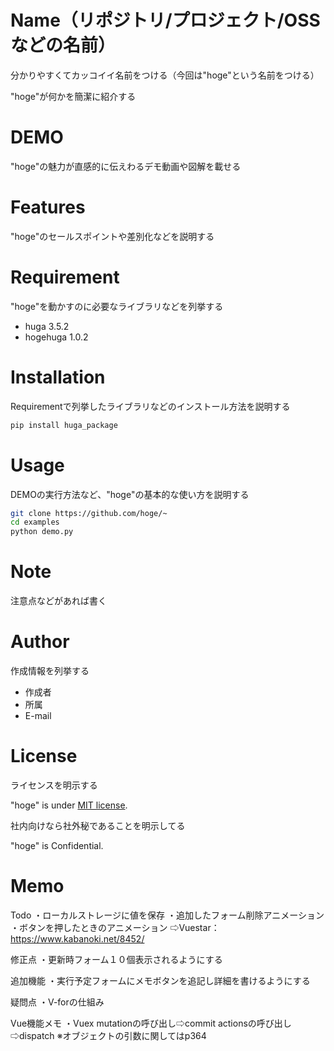 
# Name（リポジトリ/プロジェクト/OSSなどの名前）
 
分かりやすくてカッコイイ名前をつける（今回は"hoge"という名前をつける）
 
"hoge"が何かを簡潔に紹介する
 
# DEMO
 
"hoge"の魅力が直感的に伝えわるデモ動画や図解を載せる
 
# Features
 
"hoge"のセールスポイントや差別化などを説明する
 
# Requirement
 
"hoge"を動かすのに必要なライブラリなどを列挙する
 
* huga 3.5.2
* hogehuga 1.0.2
 
# Installation
 
Requirementで列挙したライブラリなどのインストール方法を説明する
 
```bash
pip install huga_package
```
 
# Usage
 
DEMOの実行方法など、"hoge"の基本的な使い方を説明する
 
```bash
git clone https://github.com/hoge/~
cd examples
python demo.py
```
 
# Note
 
注意点などがあれば書く
 
# Author
 
作成情報を列挙する
 
* 作成者
* 所属
* E-mail
 
# License
ライセンスを明示する
 
"hoge" is under [MIT license](https://en.wikipedia.org/wiki/MIT_License).
 
社内向けなら社外秘であることを明示してる
 
"hoge" is Confidential.


# Memo
Todo
・ローカルストレージに値を保存
・追加したフォーム削除アニメーション
・ボタンを押したときのアニメーション
⇨Vuestar：https://www.kabanoki.net/8452/


修正点
・更新時フォーム１０個表示されるようにする

追加機能
・実行予定フォームにメモボタンを追記し詳細を書けるようにする


疑問点
・V-forの仕組み


Vue機能メモ
・Vuex
  mutationの呼び出し⇨commit
  actionsの呼び出し⇨dispatch
※オブジェクトの引数に関してはp364